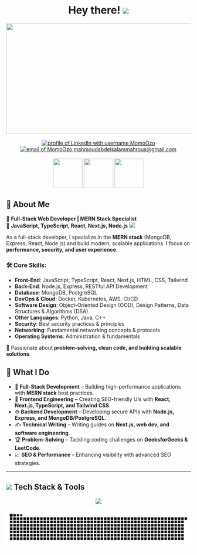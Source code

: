 <h1 align="center">
  Hey there! 
  <img src="https://media.giphy.com/media/hvRJCLFzcasrR4ia7z/giphy.gif" width="40">
</h1>

<p align="center">
  <img src="https://user-images.githubusercontent.com/74038190/225813708-98b745f2-7d22-48cf-9150-083f1b00d6c9.gif" width="600" height="300"/>
</p>
<div align="center">
  <a href="https://www.linkedin.com/in/momoozo/"><img src="https://img.shields.io/badge/LinkedIn-d5d5d5?style=for-the-badge&logo=linkedin&logoColor=0A0209" alt="profile of LinkedIn with username MomoOzo" /></a>
  <a href="mailto:mahmoudabdelsalammahrous@gmail.com"><img src="https://img.shields.io/badge/Gmail-d5d5d5?style=for-the-badge&logo=gmail&logoColor=0A0209" alt="email of MomoOzo  mahmoudabdelsalammahrous@gmail.com" /></a>
</div>
<br>

<div align="center">
  <img src="https://user-images.githubusercontent.com/74038190/213911110-aedbef38-a29f-4b6b-a65c-11608b4f75a5.gif" width="80" height="80"/>
  <img src="https://user-images.githubusercontent.com/74038190/213911110-aedbef38-a29f-4b6b-a65c-11608b4f75a5.gif" width="80" height="80"/>
  <img src="https://user-images.githubusercontent.com/74038190/213911110-aedbef38-a29f-4b6b-a65c-11608b4f75a5.gif" width="80" height="80"/>
</div>

## 🚀 About Me

🔹 **Full-Stack Web Developer | MERN Stack Specialist** <br>
🔹 **JavaScript, TypeScript, React, Next.js, Node.js** <img src="https://media.giphy.com/media/WUlplcMpOCEmTGBtBW/giphy.gif" width="30">  

As a full-stack developer, I specialize in the **MERN stack** (MongoDB, Express, React, Node.js) and build modern, scalable applications. I focus on **performance, security, and user experience**.

### 🛠 Core Skills:

- **Front-End**: JavaScript, TypeScript, React, Next.js, HTML, CSS, Tailwind
- **Back-End**: Node.js, Express, RESTful API Development
- **Database**: MongoDB, PostgreSQL
- **DevOps & Cloud**: Docker, Kubernetes, AWS, CI/CD
- **Software Design**: Object-Oriented Design (OOD), Design Patterns, Data Structures & Algorithms (DSA)
- **Other Languages**: Python, Java, C++
- **Security**: Best security practices & principles
- **Networking**: Fundamental networking concepts & protocols
- **Operating Systems**: Administration & fundamentals

📌 Passionate about **problem-solving, clean code, and building scalable solutions**. 

## 🌟 What I Do  
- 🚀 **Full-Stack Development** – Building high-performance applications with **MERN stack** best practices.  
- 🎨 **Frontend Engineering** – Creating SEO-friendly UIs with **React, Next.js, TypeScript, and Tailwind CSS**.  
- ⚙ **Backend Development** – Developing secure APIs with **Node.js, Express, and MongoDB/PostgreSQL**.  
- ✍️ **Technical Writing** – Writing guides on **Next.js, web dev, and software engineering**.  
- 🏆 **Problem-Solving** – Tackling coding challenges on **GeeksforGeeks & LeetCode**.  
- 📈 **SEO & Performance** – Enhancing visibility with advanced SEO strategies.


---
<h2> 
  <img src="https://user-images.githubusercontent.com/74038190/216122041-518ac897-8d92-4c6b-9b3f-ca01dcaf38ee.png" width="25">
 Tech Stack & Tools
</h2>
<div align=center >
<img src="https://skillicons.dev/icons?i=js,ts,react,nextjs,html,css,tailwind,nodejs,express,mongodb,postgresql,python,java,cpp,aws,git,docker,kubernetes,jwt&perline="9"/>
  
</div>



</p>
<img src="https://raw.githubusercontent.com/Anmol-Baranwal/Anmol-Baranwal/output/github-contribution-grid-snake-dark.svg" /> 
